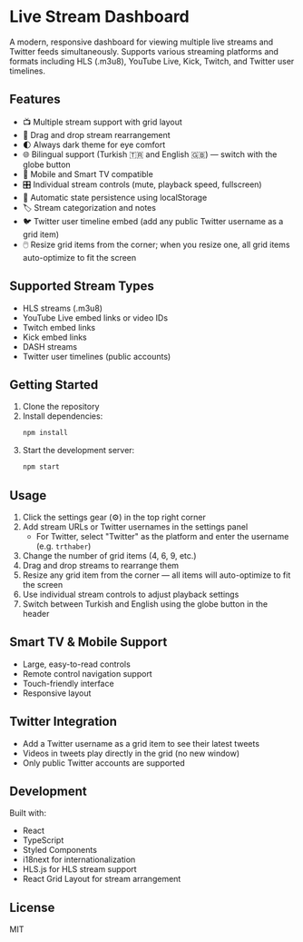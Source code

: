 # Live Stream Dashboard

A modern, responsive dashboard for viewing multiple live streams and Twitter feeds simultaneously. Supports various streaming platforms and formats including HLS (.m3u8), YouTube Live, Kick, Twitch, and Twitter user timelines.

## Features

- 📺 Multiple stream support with grid layout
- 🔄 Drag and drop stream rearrangement
- 🌓 Always dark theme for eye comfort
- 🌐 Bilingual support (Turkish 🇹🇷 and English 🇬🇧) — switch with the globe button
- 📱 Mobile and Smart TV compatible
- 🎛️ Individual stream controls (mute, playback speed, fullscreen)
- 💾 Automatic state persistence using localStorage
- 🏷️ Stream categorization and notes
- 🐦 Twitter user timeline embed (add any public Twitter username as a grid item)
- 🖱️ Resize grid items from the corner; when you resize one, all grid items auto-optimize to fit the screen

## Supported Stream Types

- HLS streams (.m3u8)
- YouTube Live embed links or video IDs
- Twitch embed links
- Kick embed links
- DASH streams
- Twitter user timelines (public accounts)

## Getting Started

1. Clone the repository
2. Install dependencies:
   ```bash
   npm install
   ```
3. Start the development server:
   ```bash
   npm start
   ```

## Usage

1. Click the settings gear (⚙️) in the top right corner
2. Add stream URLs or Twitter usernames in the settings panel
   - For Twitter, select "Twitter" as the platform and enter the username (e.g. `trthaber`)
3. Change the number of grid items (4, 6, 9, etc.)
4. Drag and drop streams to rearrange them
5. Resize any grid item from the corner — all items will auto-optimize to fit the screen
6. Use individual stream controls to adjust playback settings
7. Switch between Turkish and English using the globe button in the header

## Smart TV & Mobile Support

- Large, easy-to-read controls
- Remote control navigation support
- Touch-friendly interface
- Responsive layout

## Twitter Integration

- Add a Twitter username as a grid item to see their latest tweets
- Videos in tweets play directly in the grid (no new window)
- Only public Twitter accounts are supported

## Development

Built with:
- React
- TypeScript
- Styled Components
- i18next for internationalization
- HLS.js for HLS stream support
- React Grid Layout for stream arrangement

## License

MIT 
